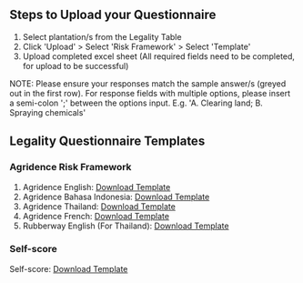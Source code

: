 
## Steps to Upload your Questionnaire
1. Select plantation/s from the Legality Table
2. Click 'Upload' > Select 'Risk Framework' > Select 'Template' 
3. Upload completed excel sheet (All required fields need to be completed, for upload to be successful)

NOTE: Please ensure your responses match the sample answer/s (greyed out in the first row). For response fields with multiple options, please insert a semi-colon ';' between the options input. E.g. 'A. Clearing land; B. Spraying chemicals'


## Legality Questionnaire Templates

### Agridence Risk Framework 

1. Agridence English: [Download Template](https://assets.agridence.com/docs-assets/questionnaire-templates/AGD_English.xlsx)
2. Agridence Bahasa Indonesia: [Download Template](https://assets.agridence.com/docs-assets/questionnaire-templates/AGD_Bahasa.xlsx)
3. Agridence Thailand: [Download Template](https://assets.agridence.com/docs-assets/questionnaire-templates/AGD_Thailand.xlsx)
4. Agridence French: [Download Template](https://assets.agridence.com/docs-assets/questionnaire-templates/AGD%20French.xlsx)
5. Rubberway English (For Thailand): [Download Template](https://assets.agridence.com/docs-assets/questionnaire-templates/AGD_RUBBERWAY_ThaiEng.xlsx)

### Self-score

Self-score: [Download Template](https://assets.agridence.com/docs-assets/questionnaire-templates/Self-Score%20Template.xlsx)

